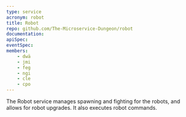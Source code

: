 ```yaml
---
type: service
acronym: robot
title: Robot
repo: github.com/The-Microservice-Dungeon/robot
documentation:
apiSpec:
eventSpec:
members:
    - dwä
    - jmi
    - feg
    - ngi
    - cle
    - cpo
---
```


The Robot service manages spawning and fighting for the robots, and allows for robot
upgrades. It also executes robot commands.
